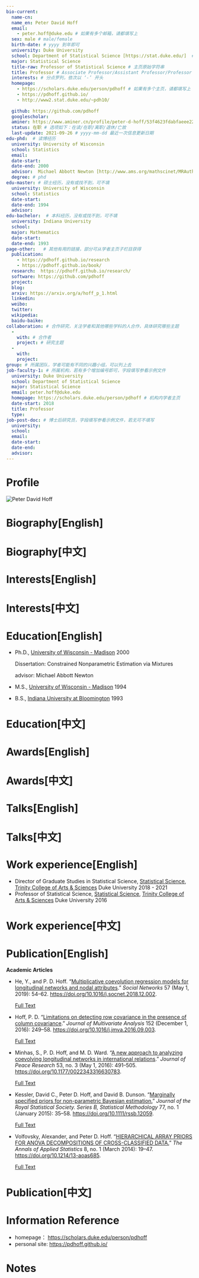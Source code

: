 ```yaml
---
bio-current:
  name-cn: 
  name_en: Peter David Hoff
  email: 
    - peter.hoff@duke.edu # 如果有多个邮箱，请都填写上
  sex: male # male/female
  birth-date: # yyyy 到年即可
  university: Duke University 
  school: Department of Statistical Science [https://stat.duke.edu/]  # 格式：学院名称[学院官网链接]
  major: Statistical Science
  title-raw: Professor of Statistical Science # 主页原始字符串
  title: Professor # Associate Professor/Assistant Professor/Professor
  interests: # 分点罗列，依次以 ‘-’ 开头
  homepage: 
    - https://scholars.duke.edu/person/pdhoff # 如果有多个主页，请都填写上
    - https://pdhoff.github.io/
    - http://www2.stat.duke.edu/~pdh10/
    
  github: https://github.com/pdhoff
  googlescholar:  
  aminer: https://www.aminer.cn/profile/peter-d-hoff/53f4623fdabfaeee22a4456a # 从这里查找 https://www.aminer.org/search/person
  status: 在职 # 选项如下：在读/在职/离职/退休/亡故
  last-update: 2021-09-26 # yyyy-mm-dd 最近一次信息更新日期
edu-phd:  # 读博经历
  university: University of Wisconsin  
  school: Statistics 
  email: 
  date-start: 
  date-end: 2000
  advisor:  Michael Abbott Newton [http://www.ams.org/mathscinet/MRAuthorID/322067] # 格式：导师名 [邮箱/网址]
  degree: # phd
edu-master: # 硕士经历，没有或找不到，可不填
  university: University of Wisconsin 
  school: Statistics 
  date-start: 
  date-end: 1994
  advisor:
edu-bachelor:  # 本科经历，没有或找不到，可不填
  university: Indiana University 
  school: 
  major: Mathematics 
  date-start: 
  date-end: 1993
page-other:   # 其他有用的链接，部分可从学者主页子栏目获得
  publication: 
    - https://pdhoff.github.io/research
    - https://pdhoff.github.io/book/
  research:  https://pdhoff.github.io/research/
  software: https://github.com/pdhoff
  project: 
  blog: 
  arxiv: https://arxiv.org/a/hoff_p_1.html
  linkedin: 
  weibo:
  twitter:
  wikipedia:
  baidu-baike:
collaboration: # 合作研究，关注学者和其他哪些学科的人合作，具体研究哪些主题
  - 
    with: # 合作者
    project: # 研究主题
  - 
    with: 
    project: 
group: # 所属团队，学者可能有不同的兴趣小组，可以列上去
job-faculty-1: # 所属机构，若有多个增加编号即可，字段填写参看示例文件
  university: Duke University
  school: Department of Statistical Science 
  major: Statistical Science
  email: peter.hoff@duke.edu
  homepage: https://scholars.duke.edu/person/pdhoff # 机构内学者主页
  date-start: 2018
  title: Professor
  type: 
job-post-doc: # 博士后研究员，字段填写参看示例文件，若无可不填写
  university: 
  school: 
  email: 
  date-start: 
  date-end: 
  advisor: 
---
```


# Profile

![Peter David Hoff](https://stat.duke.edu/sites/stat.duke.edu/files/styles/people_photo_thumbnail/public/externals/cbea4473a20ddf795a11ffca9557e81b.jpg?itok=zQdDkcL_)

# Biography[English]

# Biography[中文]

# Interests[English]

# Interests[中文]

# Education[English]
- Ph.D., [University of Wisconsin - Madison](https://scholars.duke.edu/display/insuniversityofwisconsinmadison "organization name") 2000

   Dissertation: Constrained Nonparametric Estimation via Mixtures

   advisor:  Michael Abbott Newton
- M.S., [University of Wisconsin - Madison](https://scholars.duke.edu/display/insuniversityofwisconsinmadison "organization name") 1994
- B.S., [Indiana University at Bloomington](https://scholars.duke.edu/display/insindianauniversityatbloomington "organization name") 1993
# Education[中文]

# Awards[English]

# Awards[中文]

# Talks[English]

# Talks[中文]

# Work experience[English]

- Director of Graduate Studies in Statistical Science, [Statistical Science](https://scholars.duke.edu/display/org50413713 "organization name"), [Trinity College of Arts & Sciences](https://scholars.duke.edu/display/org50000491 "middle organization") Duke University  2018 - 2021 
- Professor of Statistical Science, [Statistical Science](https://scholars.duke.edu/display/org50413713 "organization name"), [Trinity College of Arts & Sciences](https://scholars.duke.edu/display/org50000491 "middle organization") Duke University  2016
# Work experience[中文]

# Publication[English]
**Academic Articles**
    
- He, Y., and P. D. Hoff. “[Multiplicative coevolution regression models for longitudinal networks and nodal attributes](https://scholars.duke.edu/individual/pub1364954).” _Social Networks_ 57 (May 1, 2019): 54–62. https://doi.org/10.1016/j.socnet.2018.12.002.
        
    [Full Text](http://dx.doi.org/10.1016/j.socnet.2018.12.002 "view full text")
- Hoff, P. D. “[Limitations on detecting row covariance in the presence of column covariance](https://scholars.duke.edu/individual/pub1157261).” _Journal of Multivariate Analysis_ 152 (December 1, 2016): 249–58. https://doi.org/10.1016/j.jmva.2016.09.003.
        
    [Full Text](http://dx.doi.org/10.1016/j.jmva.2016.09.003 "view full text")
 - Minhas, S., P. D. Hoff, and M. D. Ward. “[A new approach to analyzing coevolving longitudinal networks in international relations](https://scholars.duke.edu/individual/pub1132319).” _Journal of Peace Research_ 53, no. 3 (May 1, 2016): 491–505. https://doi.org/10.1177/0022343316630783.
        
    [Full Text](http://dx.doi.org/10.1177/0022343316630783 "view full text")
- Kessler, David C., Peter D. Hoff, and David B. Dunson. “[Marginally specified priors for non-parametric Bayesian estimation.](https://scholars.duke.edu/individual/pub1026168)” _Journal of the Royal Statistical Society. Series B, Statistical Methodology_ 77, no. 1 (January 2015): 35–58. https://doi.org/10.1111/rssb.12059.
        
    [Full Text](http://dx.doi.org/10.1111/rssb.12059 "view full text")
- Volfovsky, Alexander, and Peter D. Hoff. “[HIERARCHICAL ARRAY PRIORS FOR ANOVA DECOMPOSITIONS OF CROSS-CLASSIFIED DATA.](https://scholars.duke.edu/individual/pub1143480)” _The Annals of Applied Statistics_ 8, no. 1 (March 2014): 19–47. https://doi.org/10.1214/13-aoas685.
        
    [Full Text](http://dx.doi.org/10.1214/13-aoas685 "view full text")
# Publication[中文]

# Information Reference
- homepage： https://scholars.duke.edu/person/pdhoff
- personal site: https://pdhoff.github.io/
# Notes